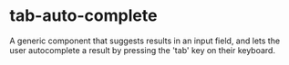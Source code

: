 # tab-auto-complete
A generic component that suggests results in an input field, and lets the user autocomplete a result by pressing the 'tab' key on their keyboard.
